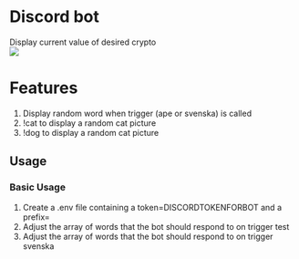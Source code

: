 # Discord bot
Display current value of desired crypto <br> 
<img src="https://img.shields.io/badge/node.js%20-%2343853D.svg?&style=for-the-badge&logo=node.js&logoColor=white"/>

# Features

1. Display random word when trigger (ape or svenska) is called
1. !cat to display a random cat picture
1. !dog to display a random cat picture

## Usage

### Basic Usage

1. Create a .env file containing a token=DISCORDTOKENFORBOT and a prefix=
1. Adjust the array of words that the bot should respond to on trigger test
1. Adjust the array of words that the bot should respond to on trigger svenska